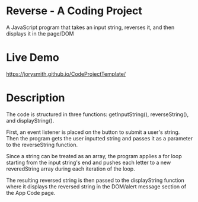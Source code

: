 # Reverse - A Coding Project
A JavaScript program that takes an input string, reverses it, and then displays it in the page/DOM

# Live Demo
https://jorysmith.github.io/CodeProjectTemplate/

# Description
The code is structured in three functions: getInputString(), reverseString(), and displayString().

First, an event listener is placed on the button to submit a user's string. Then the program gets the user inputted string and passes it as a parameter to the reverseString function.

Since a string can be treated as an array, the program applies a for loop starting from the input string's end and pushes each letter to a new reveredString array during each iteration of the loop.

The resulting reversed string is then passed to the displayString function where it displays the reversed string in the DOM/alert message section of the App Code page.
